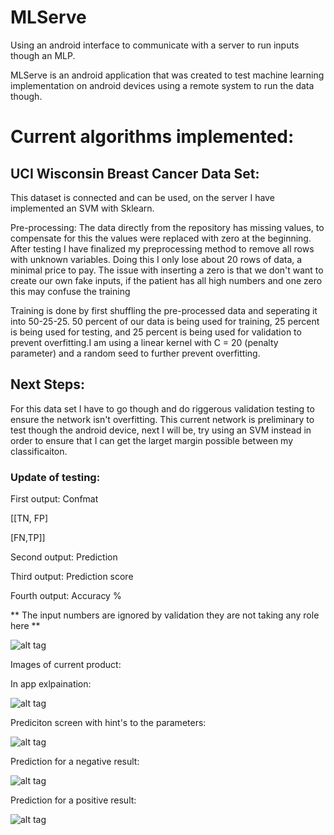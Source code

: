 # MLServe

Using an android interface to communicate with a server to run inputs though an MLP.

MLServe is an android application that was created to test machine learning implementation on android devices using a remote system to run the data though.

# Current algorithms implemented:

## UCI Wisconsin Breast Cancer Data Set:

This dataset is connected and can be used, on the server I have implemented an SVM with Sklearn.

Pre-processing: The data directly from the repository has missing values, to compensate for this the values were replaced with zero at the beginning. After testing I have finalized my preprocessing method to remove all rows with unknown variables. Doing this I only lose about 20 rows of data, a minimal price to pay. The issue with inserting a zero is that we don't want to create our own fake inputs, if the patient has all high numbers and one zero this may confuse the training

Training is done by first shuffling the pre-processed data and seperating it into 50-25-25. 50 percent of our data is being used for training, 25 percent is being used for testing, and 25 percent is being used for validation to prevent overfitting.I am using a linear kernel with C = 20 (penalty parameter) and a random seed to further prevent overfitting.

## Next Steps:

For this data set I have to go though and do riggerous validation testing to ensure the network isn't overfitting. This current network is preliminary to test though the android device, next I will be, try using an SVM instead in order to ensure that I can get the larget margin possible between my classificaiton.

### Update of testing:

First output: Confmat

[[TN, FP]

[FN,TP]]

Second output: Prediction

Third output: Prediction score

Fourth output: Accuracy %

** The input numbers are ignored by validation they are not taking any role here **

![alt tag](http://i.imgur.com/rxNElQD.png)

Images of current product:

In app exlpaination:

![alt tag](http://i.imgur.com/51C3IGj.png)

Prediciton screen with hint's to the parameters:

![alt tag](http://i.imgur.com/iUopJa4.png)

Prediction for a negative result:

![alt tag](http://i.imgur.com/RMVqSVl.png)

Prediction for a positive result:

![alt tag](http://i.imgur.com/3pdi9KS.png)
